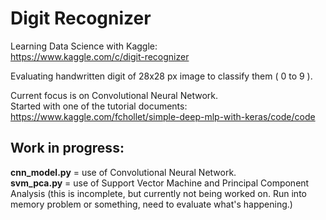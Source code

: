 # Digit Recognizer

Learning Data Science with Kaggle: <br />
https://www.kaggle.com/c/digit-recognizer

Evaluating handwritten digit of  28x28 px image to classify them ( 0 to 9 ).

Current focus is on Convolutional Neural Network. <br />
Started with one of the tutorial documents: <br />
https://www.kaggle.com/fchollet/simple-deep-mlp-with-keras/code/code

## Work in progress:
**cnn_model.py** = use of Convolutional Neural Network. <br />
**svm_pca.py** = use of Support Vector Machine and Principal Component Analysis (this is incomplete, but currently not being worked on. Run into memory problem or something, need to evaluate what's happening.)

